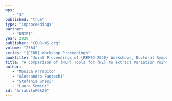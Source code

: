 ```yaml
---
wps: 
   - "3"
published: "true"
type: "inproceedings"
partner: 
   - "UNIPI"
year: 2020
publisher: "CEUR-WS.org"
volume: "2584"
series: "{CEUR} Workshop Proceedings"
booktitle: "Joint Proceedings of {REFSQ-2020} Workshops, Doctoral Symposium, Live Studies Track, and Poster Track co-located with the 26th International Conference on Requirements Engineering: Foundation for Software Quality {(REFSQ} 2020), Pisa, Italy, March 24, 2020"
title: "A comparison of {NLP} Tools for {RE} to extract Variation Points"
author: 
   - "Monica Arrabito"
   - "Alessandro Fantechi"
   - "Stefania Gnesi"
   - "Laura Semini"
id: "ArrabitoFGS20"
---
```

